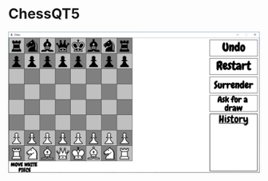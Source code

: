 # ChessQT5
![Game-screenshot](https://github.com/LBojanic/ChessQT5/blob/master/images/Screenshot.png)
